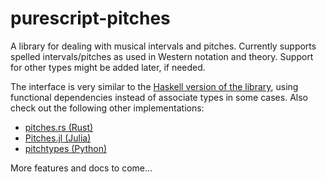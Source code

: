 # purescript-pitches

A library for dealing with musical intervals and pitches.
Currently supports spelled intervals/pitches as used in Western notation and theory.
Support for other types might be added later, if needed.

The interface is very similar to the
[Haskell version of the library](https://github.com/DCMLab/haskell-musicology/tree/master/musicology-pitch),
using functional dependencies instead of associate types in some cases.
Also check out the following other implementations:
- [pitches.rs (Rust)](https://github.com/DCMLab/rust-pitches/)
- [Pitches.jl (Julia)](https://github.com/DCMLab/Pitches.jl/)
- [pitchtypes (Python)](https://github.com/DCMLab/pitchtypes)

More features and docs to come...

